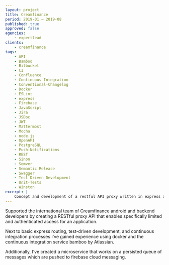 ```yaml
---
layout: project
title: Creamfinance
period: 2019-01 – 2019-08
published: true
approved: false
agencies:
    - expertlead
clients:
    - creamfinance
tags:
    - API
    - Bamboo
    - Bitbucket
    - CI
    - Confluence
    - Continuous Integration
    - Conventional-Changelog
    - Docker
    - ESLint
    - express
    - Firebase
    - JavaScript
    - Jira
    - JSDoc
    - JWT
    - Mattermost
    - Mocha
    - node.js
    - OpenAPI
    - PostgreSQL
    - Push-Notifications
    - REST
    - Sinon
    - Semver
    - Semantic Release
    - Swagger
    - Test Driven Development
    - Unit-Tests
    - Winston
excerpt: |
    Concept and development of a restful API proxy written in express and lots of middlewares to access and simplify internal API service.
---
```

Supported the international team of Creamfinance android and backend developers by creating a RESTful proxy API that enables specifically limited and authenticated access for an application.

Next to basic express routing, test-driven development, and continuous integration processes I’ve gained experience using docker and the continuous integration service bamboo by Atlassian.

Additionally, I’ve created a microservice that works on a persisted queue of messages which are pushed to firebase cloud messaging.

